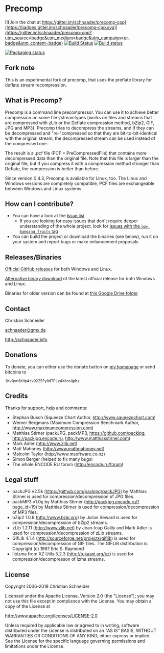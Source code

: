 Precomp
=======

[![Join the chat at https://gitter.im/schnaader/precomp-cpp](https://badges.gitter.im/schnaader/precomp-cpp.svg)](https://gitter.im/schnaader/precomp-cpp?utm_source=badge&utm_medium=badge&utm_campaign=pr-badge&utm_content=badge)
[![Build Status](https://travis-ci.org/schnaader/precomp-cpp.svg?branch=master)](https://travis-ci.org/schnaader/precomp-cpp)
[![Build status](https://ci.appveyor.com/api/projects/status/noofdvr23uk2oyyi/branch/master?svg=true)](https://ci.appveyor.com/project/schnaader/precomp-cpp)

[![Packaging status](https://repology.org/badge/vertical-allrepos/precomp.svg)](https://repology.org/metapackage/precomp)

Fork note
---------
This is an experimental fork of precomp, that uses the preflate library for
deflate stream recompression.


What is Precomp?
----------------
Precomp is a command line precompressor. You can use it to achieve better compression on some file-/streamtypes (works on files and streams that are compressed with zLib or the Deflate compression method, bZip2, GIF, JPG and MP3). Precomp tries to decompress the streams, and if they can be decompressed and "re-"compressed so that they are bit-to-bit-identical with the original stream, the decompressed stream can be used instead of the compressed one.

The result is a .pcf file (PCF = PreCompressedFile) that contains more decompressed data than the original file. Note that this file is larger than the original file, but if you compress it with a compression method stronger than Deflate, the compression is better than before.

Since version 0.4.3, Precomp is available for Linux, too. The Linux and Windows versions are completely compatible, PCF files are exchangeable between Windows and Linux systems.

How can I contribute?
---------------------
* You can have a look at the [Issue list](https://github.com/schnaader/precomp-cpp/issues)
  * If you are looking for easy issues that don't require deeper understanding of the whole project, look for [issues with the `low hanging fruits` tag](https://github.com/schnaader/precomp-cpp/labels/low%20hanging%20fruits)
* You can build the project or download the binaries (see below), run it on your system and report bugs or make enhancement proposals.

Releases/Binaries
-----------------
[Official GitHub releases](https://github.com/schnaader/precomp-cpp/releases) for both Windows and Linux.

[Alternative binary download](http://schnaader.info/precomp.php#d) of the latest official release for both Windows and Linux.

Binaries for older version can be found at [this Google Drive folder](https://drive.google.com/open?id=0B-yOP4irObphSGtMMjJSV2tueEE).

Contact
-------
Christian Schneider

schnaader@gmx.de

http://schnaader.info

Donations
---------
To donate, you can either use the donate button on [my homepage](http://schnaader.info) or send bitcoins to

    1KvQxn6KHp4tv92Z5Fy8dTPLz4XdosQpbz

Credits
-------
Thanks for support, help and comments:

- Stephan Busch (Squeeze Chart Author, http://www.squeezechart.com)
- Werner Bergmans (Maximum Compression Benchmark Author, http://www.maximumcompression.com)
- Matthias Stirner (packJPG, packMP3, https://github.com/packjpg, http://packjpg.encode.ru, http://www.matthiasstirner.com)
- Mark Adler (http://www.zlib.net)
- Matt Mahoney (http://www.mattmahoney.net)
- Malcolm Taylor (http://www.msoftware.co.nz)
- Simon Berger (helped to fix many bugs)
- The whole ENCODE.RU forum (http://encode.ru/forum)

Legal stuff
-----------
- packJPG v2.5k (https://github.com/packjpg/packJPG) by Matthias Stirner is used for compression/decompression of JPG files.
- packMP3 v1.0g by Matthias Stirner (http://packjpg.encode.ru/?page_id=19) by Matthias Stirner is used for compression/decompression of MP3 files.
- bZip2 1.0.6 (http://www.bzip.org) by Julian Seward is used for compression/decompression of bZip2 streams.
- zLib 1.2.11 (http://www.zlib.net) by Jean-loup Gailly and Mark Adler is used for compression/decompression of zLib streams.
- GifLib 4.1.4 (http://sourceforge.net/projects/giflib) is used for compression/decompression of GIF files. The GIFLIB distribution is Copyright (c) 1997 Eric S. Raymond
- liblzma from XZ Utils 5.2.3 (http://tukaani.org/xz) is used for compression/decompresson of lzma streams.

License
-------
Copyright 2006-2018 Christian Schneider

Licensed under the Apache License, Version 2.0 (the "License");
you may not use this file except in compliance with the License.
You may obtain a copy of the License at

http://www.apache.org/licenses/LICENSE-2.0

Unless required by applicable law or agreed to in writing, software
distributed under the License is distributed on an "AS IS" BASIS,
WITHOUT WARRANTIES OR CONDITIONS OF ANY KIND, either express or implied.
See the License for the specific language governing permissions and
limitations under the License.
